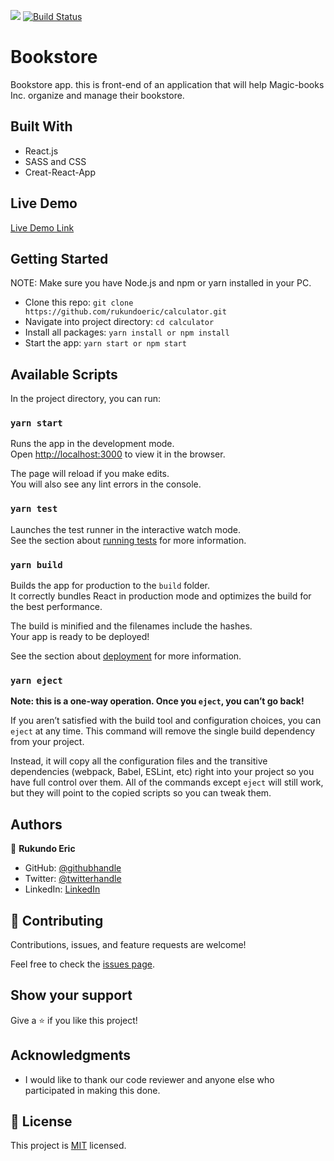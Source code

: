 ![](https://img.shields.io/badge/Microverse-blueviolet)
[![Build Status](https://travis-ci.com/rukundoeric/bookstore.svg?branch=milestone-1)](https://travis-ci.com/rukundoeric/bookstore)

# Bookstore
Bookstore app. this is front-end of an application that will help Magic-books Inc. organize and manage their bookstore.

## Built With

- React.js
- SASS and CSS
- Creat-React-App

## Live Demo

[Live Demo Link](https://calculator-2v.herokuapp.com/)

## Getting Started
NOTE: Make sure you have Node.js and npm or yarn installed in your PC.
- Clone this repo: `git clone https://github.com/rukundoeric/calculator.git`
- Navigate into project directory: `cd calculator`
- Install all packages: `yarn install or npm install`
- Start the app: `yarn start or npm start`

## Available Scripts

In the project directory, you can run:

### `yarn start`

Runs the app in the development mode.\
Open [http://localhost:3000](http://localhost:3000) to view it in the browser.

The page will reload if you make edits.\
You will also see any lint errors in the console.

### `yarn test`

Launches the test runner in the interactive watch mode.\
See the section about [running tests](https://facebook.github.io/create-react-app/docs/running-tests) for more information.

### `yarn build`

Builds the app for production to the `build` folder.\
It correctly bundles React in production mode and optimizes the build for the best performance.

The build is minified and the filenames include the hashes.\
Your app is ready to be deployed!

See the section about [deployment](https://facebook.github.io/create-react-app/docs/deployment) for more information.

### `yarn eject`

**Note: this is a one-way operation. Once you `eject`, you can’t go back!**

If you aren’t satisfied with the build tool and configuration choices, you can `eject` at any time. This command will remove the single build dependency from your project.

Instead, it will copy all the configuration files and the transitive dependencies (webpack, Babel, ESLint, etc) right into your project so you have full control over them. All of the commands except `eject` will still work, but they will point to the copied scripts so you can tweak them.


## Authors

👤 **Rukundo Eric**

- GitHub: [@githubhandle](https://github.com/rukundoeric)
- Twitter: [@twitterhandle](https://twitter.com/rukundoeric005)
- LinkedIn: [LinkedIn](https://www.linkedin.com/in/rukundo-eric-000bba181/)

## 🤝 Contributing

Contributions, issues, and feature requests are welcome!

Feel free to check the [issues page](https://github.com/rukundoeric/todo-list/issues).

## Show your support

Give a ⭐️ if you like this project!

## Acknowledgments

- I would like to thank our code reviewer and anyone else who participated in making this done.

## 📝 License

This project is [MIT](./LICENCE) licensed.
